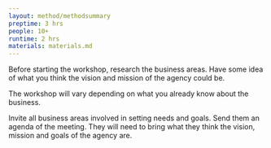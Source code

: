 ```yaml
---
layout: method/methodsummary
preptime: 3 hrs
people: 10+
runtime: 2 hrs
materials: materials.md
---
```

<!-- Preparation --> 
Before starting the workshop, research the business areas. Have some idea of what you think the vision and mission of the agency could be.

The workshop will vary depending on what you already know about the business.

Invite all business areas involved in setting needs and goals. Send them an agenda of the meeting. They will need to bring what they think the vision, mission and goals of the agency are.